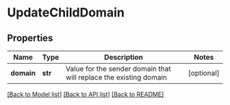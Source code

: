 # UpdateChildDomain

## Properties
Name | Type | Description | Notes
------------ | ------------- | ------------- | -------------
**domain** | **str** | Value for the sender domain that will replace the existing domain | [optional] 

[[Back to Model list]](../README.md#documentation-for-models) [[Back to API list]](../README.md#documentation-for-api-endpoints) [[Back to README]](../README.md)

